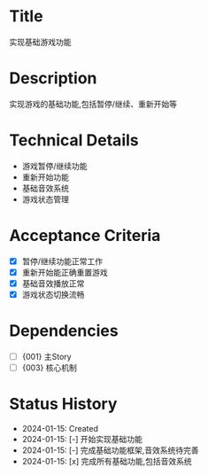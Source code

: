 # Title
实现基础游戏功能

# Description
实现游戏的基础功能,包括暂停/继续、重新开始等

# Technical Details
- 游戏暂停/继续功能
- 重新开始功能
- 基础音效系统
- 游戏状态管理

# Acceptance Criteria
- [x] 暂停/继续功能正常工作
- [x] 重新开始能正确重置游戏
- [x] 基础音效播放正常
- [x] 游戏状态切换流畅

# Dependencies
- [ ] {001} 主Story
- [ ] {003} 核心机制

# Status History
- 2024-01-15: Created
- 2024-01-15: [-] 开始实现基础功能
- 2024-01-15: [-] 完成基础功能框架,音效系统待完善
- 2024-01-15: [x] 完成所有基础功能,包括音效系统 
